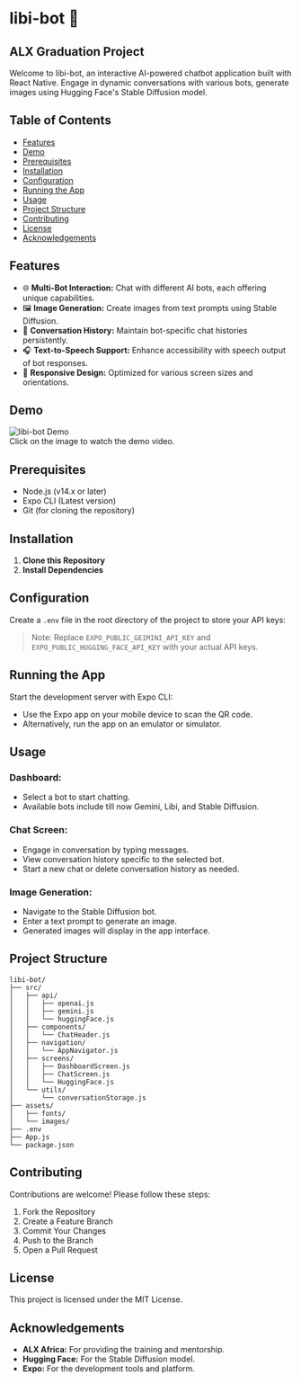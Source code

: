 # libi-bot 🤖
## ALX Graduation Project

Welcome to libi-bot, an interactive AI-powered chatbot application built with React Native. Engage in dynamic conversations with various bots, generate images using Hugging Face's Stable Diffusion model.

## Table of Contents
- [Features](#features)
- [Demo](#demo)
- [Prerequisites](#prerequisites)
- [Installation](#installation)
- [Configuration](#configuration)
- [Running the App](#running-the-app)
- [Usage](#usage)
- [Project Structure](#project-structure)
- [Contributing](#contributing)
- [License](#license)
- [Acknowledgements](#acknowledgements)

## Features
- 🌐 **Multi-Bot Interaction:** Chat with different AI bots, each offering unique capabilities.
- 🖼️ **Image Generation:** Create images from text prompts using Stable Diffusion.
- 💾 **Conversation History:** Maintain bot-specific chat histories persistently.
- 🎧 **Text-to-Speech Support:** Enhance accessibility with speech output of bot responses.
- 📱 **Responsive Design:** Optimized for various screen sizes and orientations.

## Demo
![libi-bot Demo](https://www.youtube.com/watch?v=rFPQCtRWjok)  
Click on the image to watch the demo video.

## Prerequisites
- Node.js (v14.x or later)
- Expo CLI (Latest version)
- Git (for cloning the repository)

## Installation
1. **Clone this Repository**
2. **Install Dependencies**

## Configuration
Create a `.env` file in the root directory of the project to store your API keys:

> Note: Replace `EXPO_PUBLIC_GEIMINI_API_KEY` and `EXPO_PUBLIC_HUGGING_FACE_API_KEY` with your actual API keys.

## Running the App
Start the development server with Expo CLI:

- Use the Expo app on your mobile device to scan the QR code.
- Alternatively, run the app on an emulator or simulator.

## Usage
### Dashboard:
- Select a bot to start chatting.
- Available bots include till now Gemini, Libi, and Stable Diffusion.

### Chat Screen:
- Engage in conversation by typing messages.
- View conversation history specific to the selected bot.
- Start a new chat or delete conversation history as needed.

### Image Generation:
- Navigate to the Stable Diffusion bot.
- Enter a text prompt to generate an image.
- Generated images will display in the app interface.

## Project Structure
```
libi-bot/
├── src/
│   ├── api/
│   │   ├── openai.js
│   │   ├── gemini.js
│   │   └── huggingFace.js
│   ├── components/
│   │   └── ChatHeader.js
│   ├── navigation/
│   │   └── AppNavigator.js
│   ├── screens/
│   │   ├── DashboardScreen.js
│   │   ├── ChatScreen.js
│   │   └── HuggingFace.js
│   └── utils/
│       └── conversationStorage.js
├── assets/
│   ├── fonts/
│   └── images/
├── .env
├── App.js
└── package.json
```


## Contributing
Contributions are welcome! Please follow these steps:
1. Fork the Repository
2. Create a Feature Branch
3. Commit Your Changes
4. Push to the Branch
5. Open a Pull Request

## License
This project is licensed under the MIT License.

## Acknowledgements
- **ALX Africa:** For providing the training and mentorship.
- **Hugging Face:** For the Stable Diffusion model.
- **Expo:** For the development tools and platform.
